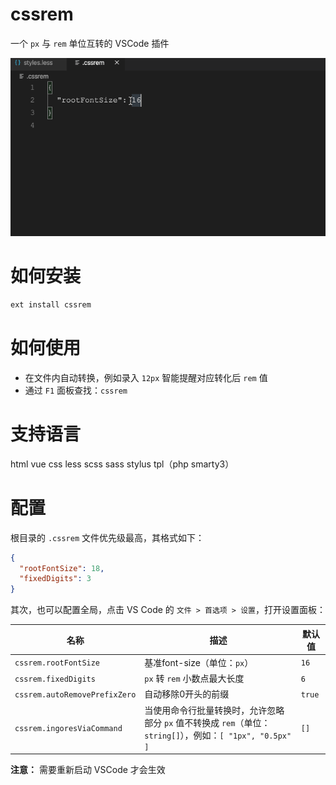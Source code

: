 # cssrem

一个 `px` 与 `rem` 单位互转的 VSCode 插件

![](demo.gif)

# 如何安装

```bash
ext install cssrem
```

# 如何使用

+ 在文件内自动转换，例如录入 `12px` 智能提醒对应转化后 `rem` 值
+ 通过 `F1` 面板查找：`cssrem`

# 支持语言

html vue css less scss sass stylus tpl（php smarty3）

# 配置

根目录的 `.cssrem` 文件优先级最高，其格式如下：

```json
{
  "rootFontSize": 18,
  "fixedDigits": 3
}
```

其次，也可以配置全局，点击 VS Code 的 `文件 > 首选项 > 设置`，打开设置面板：

名称 | 描述 | 默认值
---- | --- | -------
`cssrem.rootFontSize` | 基准font-size（单位：`px`） | `16`
`cssrem.fixedDigits` | `px` 转 `rem` 小数点最大长度 | `6`
`cssrem.autoRemovePrefixZero` | 自动移除0开头的前缀 | `true`
`cssrem.ingoresViaCommand` | 当使用命令行批量转换时，允许忽略部分 `px` 值不转换成 `rem`（单位：`string[]`），例如：`[ "1px", "0.5px" ]` | `[]`

**注意：** 需要重新启动 VSCode 才会生效
